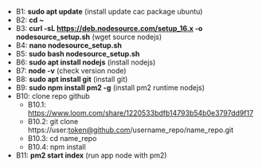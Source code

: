 - B1: <b>sudo apt update</b> (install update cac package ubuntu)
- B2: <b>cd ~</b>
- B3: <b>curl -sL https://deb.nodesource.com/setup_16.x -o nodesource_setup.sh</b> (wget source nodejs)
- B4: <b>nano nodesource_setup.sh</b>
- B5: <b>sudo bash nodesource_setup.sh</b>
- B6: <b>sudo apt install nodejs</b> (install nodejs)
- B7: <b>node -v</b> (check version node)
- B8: <b>sudo apt install git</b> (install git)
- B9: <b>sudo npm install pm2 -g</b> (install pm2 runtime nodejs)
- B10: clone repo github 
  - B10.1: <a target="_blank">https://www.loom.com/share/1220533bdfb14793b54b0e3797dd9f17</a>
  - B10.2: git clone https://user:token@github.com/username_repo/name_repo.git
  - B10.3: cd name_repo
  - B10.4: npm install
- B11: <b>pm2 start index</b> (run app node with pm2)
